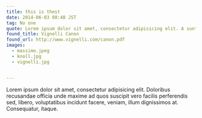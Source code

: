 ```yaml
---
title: this is thest
date: 2014-06-03 08:48 JST
tag: No one
quote: Lorem ipsum dolor sit amet, consectetur adipisicing elit. A sunt facilis deserunt eaque quisquam, labore pariatur quas, voluptas vel excepturi minus, ab magnam animi distinctio explicabo, rerum error culpa provident.
found_title: Vignelli Canon
found_url: http://www.vignelli.com/canon.pdf
images:
  - massimo.jpeg
  - knoll.jpg
  - vignelli.jpg


---
```


Lorem ipsum dolor sit amet, consectetur adipisicing elit. Doloribus recusandae officia unde maxime ad quos suscipit vero facilis perferendis sed, libero, voluptatibus incidunt facere, veniam, illum dignissimos at. Consequatur, itaque.


